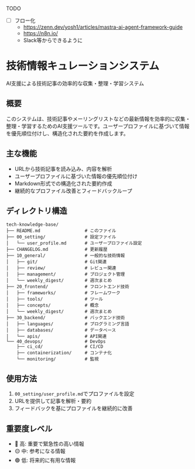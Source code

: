 TODO

- [ ] フロー化
    - https://zenn.dev/yosh1/articles/mastra-ai-agent-framework-guide
    - https://n8n.io/
    - Slack等からできるように

# 技術情報キュレーションシステム

AI支援による技術記事の効率的な収集・整理・学習システム

## 概要

このシステムは、技術記事やメーリングリストなどの最新情報を効率的に収集・整理・学習するためのAI支援ツールです。ユーザープロファイルに基づいて情報を優先順位付けし、構造化された要約を作成します。

## 主な機能

- URLから技術記事を読み込み、内容を解析
- ユーザープロファイルに基づいた情報の優先順位付け
- Markdown形式での構造化された要約作成
- 継続的なプロファイル改善とフィードバックループ

## ディレクトリ構造

```
tech-knowledge-base/
├── README.md                 # このファイル
├── 00_setting/               # 設定ファイル
│   └── user_profile.md       # ユーザープロファイル設定
├── CHANGELOG.md              # 更新履歴
├── 10_general/               # 一般的な技術情報
│   ├── git/                  # Git関連
│   ├── review/               # レビュー関連
│   ├── management/           # プロジェクト管理
│   └── weekly_digest/        # 週次まとめ
├── 20_frontend/              # フロントエンド技術
│   ├── frameworks/           # フレームワーク
│   ├── tools/                # ツール
│   ├── concepts/             # 概念
│   └── weekly_digest/        # 週次まとめ
├── 30_backend/               # バックエンド技術
│   ├── languages/            # プログラミング言語
│   ├── databases/            # データベース
│   └── apis/                 # API関連
└── 40_devops/                # DevOps
    ├── ci_cd/                # CI/CD
    ├── containerization/     # コンテナ化
    └── monitoring/           # 監視
```

## 使用方法

1. `00_setting/user_profile.md`でプロファイルを設定
2. URLを提供して記事を解析・要約
3. フィードバックを基にプロファイルを継続的に改善

## 重要度レベル

- 🔴 高: 重要で緊急性の高い情報
- 🟡 中: 参考になる情報
- 🟢 低: 将来的に有用な情報
